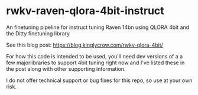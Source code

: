 # rwkv-raven-qlora-4bit-instruct
An finetuning pipeline for instruct tuning Raven 14bn using QLORA 4bit and the Ditty finetuning library

See this blog post:
https://blog.kinglycrow.com/rwkv-qlora-4bit/

For how this code is intended to be used, you'll need dev versions of a a few majorlibraries to support 4bit tuning right now 
and I've listed these in the post along with other supporting information.

I do not offer technical support or bug fixes for this repo, so use at your own risk.
